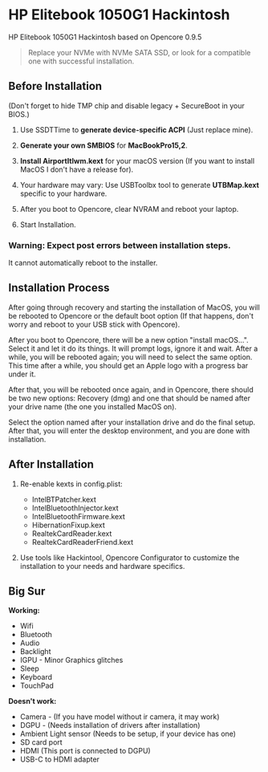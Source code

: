 # HP Elitebook 1050G1 Hackintosh

HP Elitebook 1050G1 Hackintosh based on Opencore 0.9.5

> Replace your NVMe with NVMe SATA SSD, or look for a compatible one with successful installation.

## Before Installation

(Don't forget to hide TMP chip and disable legacy + SecureBoot in your BIOS.)

1. Use SSDTTime to **generate device-specific ACPI** (Just replace mine).

2. **Generate your own SMBIOS** for **MacBookPro15,2**.

3. **Install AirportItlwm.kext** for your macOS version (If you want to install MacOS I don't have a release for).

4. Your hardware may vary: Use USBToolbx tool to generate **UTBMap.kext** specific to your hardware.

5. After you boot to Opencore, clear NVRAM and reboot your laptop.

6. Start Installation.

### Warning: Expect post errors between installation steps.
It cannot automatically reboot to the installer.

## Installation Process

After going through recovery and starting the installation of MacOS, you will be rebooted to Opencore or the default boot option (If that happens, don't worry and reboot to your USB stick with Opencore).

After you boot to Opencore, there will be a new option "install macOS...". Select it and let it do its things. It will prompt logs, ignore it and wait. After a while, you will be rebooted again; you will need to select the same option. This time after a while, you should get an Apple logo with a progress bar under it.

After that, you will be rebooted once again, and in Opencore, there should be two new options: Recovery (dmg) and one that should be named after your drive name (the one you installed MacOS on).

Select the option named after your installation drive and do the final setup. After that, you will enter the desktop environment, and you are done with installation.

## After Installation

1. Re-enable kexts in config.plist:
   - IntelBTPatcher.kext
   - IntelBluetoothInjector.kext
   - IntelBluetoothFirmware.kext
   - HibernationFixup.kext
   - RealtekCardReader.kext
   - RealtekCardReaderFriend.kext

2. Use tools like Hackintool, Opencore Configurator to customize the installation to your needs and hardware specifics.

## Big Sur

**Working:**

- Wifi
- Bluetooth
- Audio
- Backlight
- IGPU - Minor Graphics glitches
- Sleep
- Keyboard
- TouchPad

**Doesn't work:**

- Camera - (If you have model without ir camera, it may work)
- DGPU - (Needs installation of drivers after installation)
- Ambient Light sensor (Needs to be setup, if your device has one)
- SD card port
- HDMI (This port is connected to DGPU)
- USB-C to HDMI adapter
